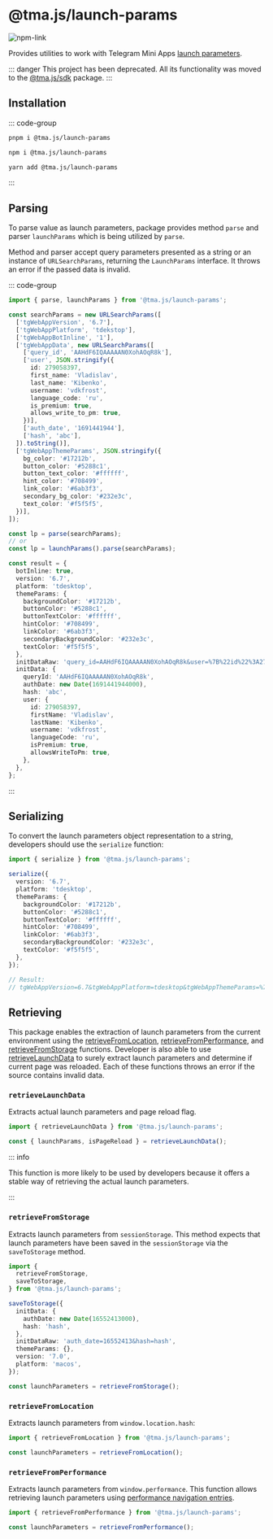 # @tma.js/launch-params

[npm-link]: https://npmjs.com/package/@tma.js/launch-params

[npm-shield]: https://img.shields.io/npm/v/@tma.js/launch-params?logo=npm

![[npm-link]][npm-shield]

Provides utilities to work with Telegram Mini
Apps [launch parameters](../../platform/launch-parameters/common-information.md).

::: danger
This project has been deprecated. All its functionality was moved to
the [@tma.js/sdk](./tma-js-sdk/about.md) package.
:::

## Installation

::: code-group

```bash [pnpm]
pnpm i @tma.js/launch-params
```

```bash [npm]
npm i @tma.js/launch-params
```

```bash [yarn]
yarn add @tma.js/launch-params
```

:::

## Parsing

To parse value as launch parameters, package provides method `parse` and parser `launchParams`
which is being utilized by `parse`.

Method and parser accept query parameters presented as a string or an instance of `URLSearchParams`,
returning the `LaunchParams` interface. It throws an error if the passed data is invalid.

::: code-group

```typescript [Usage example]
import { parse, launchParams } from '@tma.js/launch-params';

const searchParams = new URLSearchParams([
  ['tgWebAppVersion', '6.7'],
  ['tgWebAppPlatform', 'tdekstop'],
  ['tgWebAppBotInline', '1'],
  ['tgWebAppData', new URLSearchParams([
    ['query_id', 'AAHdF6IQAAAAAN0XohAOqR8k'],
    ['user', JSON.stringify({
      id: 279058397,
      first_name: 'Vladislav',
      last_name: 'Kibenko',
      username: 'vdkfrost',
      language_code: 'ru',
      is_premium: true,
      allows_write_to_pm: true,
    })],
    ['auth_date', '1691441944'],
    ['hash', 'abc'],
  ]).toString()],
  ['tgWebAppThemeParams', JSON.stringify({
    bg_color: '#17212b',
    button_color: '#5288c1',
    button_text_color: '#ffffff',
    hint_color: '#708499',
    link_color: '#6ab3f3',
    secondary_bg_color: '#232e3c',
    text_color: '#f5f5f5',
  })],
]);

const lp = parse(searchParams);
// or
const lp = launchParams().parse(searchParams);
```

```typescript [Expected result]
const result = {
  botInline: true,
  version: '6.7',
  platform: 'tdesktop',
  themeParams: {
    backgroundColor: '#17212b',
    buttonColor: '#5288c1',
    buttonTextColor: '#ffffff',
    hintColor: '#708499',
    linkColor: '#6ab3f3',
    secondaryBackgroundColor: '#232e3c',
    textColor: '#f5f5f5',
  },
  initDataRaw: 'query_id=AAHdF6IQAAAAAN0XohAOqR8k&user=%7B%22id%22%3A279058397%2C%22first_name%22%3A%22Vladislav%22%2C%22last_name%22%3A%22Kibenko%22%2C%22username%22%3A%22vdkfrost%22%2C%22language_code%22%3A%22ru%22%2C%22is_premium%22%3Atrue%2C%22allows_write_to_pm%22%3Atrue%7D&auth_date=1691441944&hash=abc',
  initData: {
    queryId: 'AAHdF6IQAAAAAN0XohAOqR8k',
    authDate: new Date(1691441944000),
    hash: 'abc',
    user: {
      id: 279058397,
      firstName: 'Vladislav',
      lastName: 'Kibenko',
      username: 'vdkfrost',
      languageCode: 'ru',
      isPremium: true,
      allowsWriteToPm: true,
    },
  },
};
```

:::

## Serializing

To convert the launch parameters object representation to a string, developers should use
the `serialize` function:

```typescript
import { serialize } from '@tma.js/launch-params';

serialize({
  version: '6.7',
  platform: 'tdesktop',
  themeParams: {
    backgroundColor: '#17212b',
    buttonColor: '#5288c1',
    buttonTextColor: '#ffffff',
    hintColor: '#708499',
    linkColor: '#6ab3f3',
    secondaryBackgroundColor: '#232e3c',
    textColor: '#f5f5f5',
  },
});

// Result:
// tgWebAppVersion=6.7&tgWebAppPlatform=tdesktop&tgWebAppThemeParams=%7B%22bg_color%22%3A%22%2317212b%22%2C%22button_color%22%3A%22%235288c1%22%2C%22button_text_color%22%3A%22%23ffffff%22%2C%22hint_color%22%3A%22%23708499%22%2C%22link_color%22%3A%22%236ab3f3%22%2C%22secondary_bg_color%22%3A%22%23232e3c%22%2C%22text_color%22%3A%22%23f5f5f5%22%7D
```

## Retrieving

This package enables the extraction of launch parameters from the current environment using
the [retrieveFromLocation](#retrievefromlocation), [retrieveFromPerformance](#retrievefromperformance),
and [retrieveFromStorage](#retrievefromstorage) functions. Developer is also able
to use [retrieveLaunchData](#retrievelaunchdata) to surely extract launch parameters and determine
if current page was reloaded. Each of these functions throws an error if the source contains invalid
data.

### `retrieveLaunchData`

Extracts actual launch parameters and page reload flag.

```typescript
import { retrieveLaunchData } from '@tma.js/launch-params';

const { launchParams, isPageReload } = retrieveLaunchData();
```

::: info

This function is more likely to be used by developers because it offers a stable way of retrieving
the actual launch parameters.

:::

### `retrieveFromStorage`

Extracts launch parameters from `sessionStorage`. This method expects that launch parameters have
been saved in the `sessionStorage` via the `saveToStorage` method.

```typescript
import {
  retrieveFromStorage,
  saveToStorage,
} from '@tma.js/launch-params';

saveToStorage({
  initData: {
    authDate: new Date(16552413000),
    hash: 'hash',
  },
  initDataRaw: 'auth_date=16552413&hash=hash',
  themeParams: {},
  version: '7.0',
  platform: 'macos',
});

const launchParameters = retrieveFromStorage();
```

### `retrieveFromLocation`

Extracts launch parameters from `window.location.hash`:

```typescript
import { retrieveFromLocation } from '@tma.js/launch-params';

const launchParameters = retrieveFromLocation();
```

### `retrieveFromPerformance`

Extracts launch parameters from `window.performance`. This function allows retrieving launch
parameters
using [performance navigation entries](https://developer.mozilla.org/en-US/docs/Web/Performance/Navigation_and_resource_timings).

```typescript
import { retrieveFromPerformance } from '@tma.js/launch-params';

const launchParameters = retrieveFromPerformance();
```
